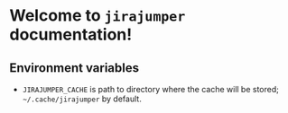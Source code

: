 # Welcome to `jirajumper` documentation!

## Environment variables

* `JIRAJUMPER_CACHE` is path to directory where the cache will be stored; `~/.cache/jirajumper` by default.

